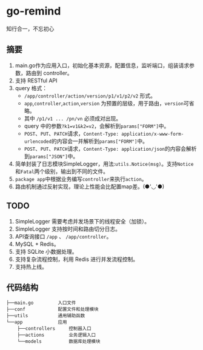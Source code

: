 # go-remind
知行合一，不忘初心

## 摘要
1. main.go作为应用入口，初始化基本资源，配置信息，监听端口，组装请求参数，路由到 controller。
2. 支持 RESTful API
3. query 格式：
    * `/app/controller/action/version/p1/v1/p2/v2` 形式。
    * `app`,`controller`,`action`,`version` 为预置的层级，用于路由，`version`可省略。
    * 其中 `/p1/v1 ... /pn/vn` 必须成对出现。
    * query 中的参数`?k1=v1&k2=v2`，会解析到`params["FORM"]`中。
    * `POST`、`PUT`、`PATCH`请求，`Content-Type: application/x-www-form-urlencoded`的内容会一并解析到`params["FORM"]`中。
    * `POST`、`PUT`、`PATCH`请求，`Content-Type: application/json`的内容会解析到`params["JSON"]`中。
4. 简单封装了日志模块SimpleLogger，用法:`utils.Notice(msg)`。支持`Notice`和`Fatal`两个级别，输出到不同的文件。
5. `package app`中根据业务编写`controller`来执行`action`。
6. 路由机制通过反射实现，理论上性能会比配置map差。(●'◡'●)

## TODO
1. SimpleLogger 需要考虑并发场景下的线程安全（加锁）。
2. SimpleLogger 支持按时间和路由切分日志。
4. API查询接口 `/app` 、 `/app/controller`。
5. MySQL + Redis。
6. 支持 SQLite 小数据处理。
7. 支持复杂流程控制，利用 Redis 进行并发流程控制。
9. 支持热上线。

## 代码结构

	├──main.go         入口文件
	├──conf            配置文件和处理模块
	├──utils           通用辅助函数
	└──app             应用
		├──controllers     控制器入口
		├──actions         业务逻辑入口 
		└──models          数据库处理模块


